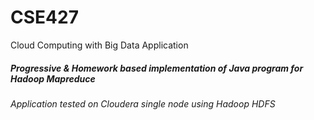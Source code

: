 # CSE427
Cloud Computing with Big Data Application 

##### Progressive & Homework based implementation of Java program for Hadoop Mapreduce
###### Application tested on Cloudera single node using Hadoop HDFS
